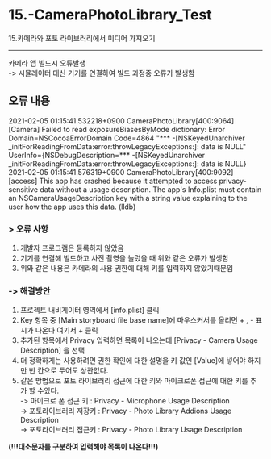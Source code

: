 # 15.-CameraPhotoLibrary_Test
15.카메라와 포토 라이브러리에서 미디어 가져오기  


<hr/>

카메라 앱 빌드시 오류발생  
-> 시뮬레이터 대신 기기를 연결하여 빌드 과정중 오류가 발생함

## 오류 내용
2021-02-05 01:15:41.532218+0900 CameraPhotoLibrary[400:9064] [Camera] Failed to read exposureBiasesByMode dictionary: Error Domain=NSCocoaErrorDomain Code=4864 "*** -[NSKeyedUnarchiver _initForReadingFromData:error:throwLegacyExceptions:]: data is NULL" UserInfo={NSDebugDescription=*** -[NSKeyedUnarchiver _initForReadingFromData:error:throwLegacyExceptions:]: data is NULL}  
2021-02-05 01:15:41.576319+0900 CameraPhotoLibrary[400:9092] [access] This app has crashed because it attempted to access privacy-sensitive data without a usage description.  The app's Info.plist must contain an NSCameraUsageDescription key with a string value explaining to the user how the app uses this data.
(lldb) 


### **> 오류 사항**
  1. 개발자 프로그램은 등록하지 않았음
  2. 기기를 연결해 빌드하고 사진 촬영을 눌렀을 때 위와 같은 오류가 발생함
  3. 위와 같은 내용은 카메라의 사용 권한에 대해 키를 입력하지 않았기때문임

### **-> 해결방안**
  1. 프로젝트 내비게이터 영역에서 [info.plist] 클릭
  2. Key 항목 중 [Main storyboard file base name]에 마우스커서를 올리면 + , - 표시가 나온다 여기서 + 클릭
  3. 추가된 항목에서 Privacy 입력하면 목록이 나오는데 [Privacy - Camera Usage Description] 을 선택
  4. 더 정확하게는 사용하려면 권한 확인에 대한 설명을 키 값인 [Value]에 넣어야 하지만 빈 칸으로 두어도 상관없다.
  5. 같은 방법으로 포토 라이브러리 접근에 대한 키와 마이크로폰 접근에 대한 키를 추가 할 수있다.  
   -> 마이크로 폰 접근 키 : Privacy - Microphone Usage Description  
   -> 포토라이브러리 저장키 : Privacy - Photo Library Addions Usage Description  
   -> 포토라이브러리 접근키 : Privacy - Photo Library Usage Description  

   **(!!!대소문자를 구분하여 입력해야 목록이 나온다!!!)**
